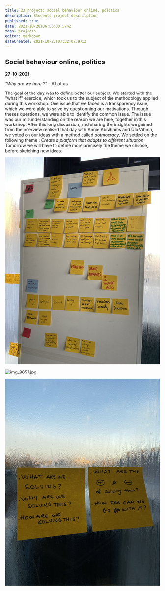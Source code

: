 ```yaml
---
title: 23 Project: social behaviour online, politics
description: Students project descritption
published: true
date: 2021-10-28T06:56:33.574Z
tags: projects
editor: markdown
dateCreated: 2021-10-27T07:52:07.971Z
---
```


## Social behaviour online, politics

**27-10-2021** 

*"Why are we here ?"* - All of us

The goal of the day was to define better our subject. We started with the "what if" exercice, which took us to the subject of the methodology applied during this workshop. One issue that we faced is a transparency issue, which we were able to solve by questionning our motivations. Through theses questions, we were able to identify the common issue.
The issue was our misunderstanding on the reason we are here, together in this workshop.
After this long discussion, and sharing the insights we gained from the interview realised that day with Annie Abrahams and Ülo Vihma, we voted on our ideas with a method called *dotmocracy*. We settled on the following theme :
*Create a platform that adapts to different situation*
Tomorrow we will have to define more precisely the theme we choose, before sketching new ideas.

![img_8655.jpg](/day-3/img_8656.jpg)

![img_8657.jpg](/day-3/img_8657.jpg)

![img_8657.jpg](/day-3/img_8658.jpg)